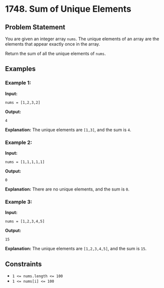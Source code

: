 # 1748. Sum of Unique Elements

## Problem Statement
You are given an integer array `nums`. The unique elements of an array are the elements that appear exactly once in the array.

Return the sum of all the unique elements of `nums`.

## Examples

### Example 1:
**Input:**
```plaintext
nums = [1,2,3,2]
```
**Output:**
```plaintext
4
```
**Explanation:** The unique elements are `[1,3]`, and the sum is `4`.

### Example 2:
**Input:**
```plaintext
nums = [1,1,1,1,1]
```
**Output:**
```plaintext
0
```
**Explanation:** There are no unique elements, and the sum is `0`.

### Example 3:
**Input:**
```plaintext
nums = [1,2,3,4,5]
```
**Output:**
```plaintext
15
```
**Explanation:** The unique elements are `[1,2,3,4,5]`, and the sum is `15`.

## Constraints
- `1 <= nums.length <= 100`
- `1 <= nums[i] <= 100`
